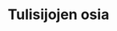---
heading: Tulisijojen osia
path: /products
templateKey: product-page
title: Tulisijojen osia
image: /img/punainen-tiili-muurattu.jpg
description: Tulisijoissa on monia osia, joiden omaksuminen on vaikeata ilman luontaista niiden kanssa toimimista taustanaan. Tässä muutamia selvennyksiä, joita olen matkan varrella itselleni selvittänyt. Jos huomaat alla virheitä ja puutteita, käytäthän yhteydenottolomaketta korjauksen lähettämiseksi...
intro:
  blurbs:
    - image: /img/muurattu-tulisija-uunin-suuluukku.jpg
      text: >
        Tulisijan suuluukku on puiden syötön luukku. Se on pääsääntöisesti valurautainen ja siinä saattaa olla ikkuna, josta näkee sisään tulipesään.
  heading: Suuluukku
  description: >
    Tulisijan suuluukku on puiden syötön luukku. Se on pääsääntöisesti valurautainen ja siinä saattaa olla ikkuna, josta näkee sisään tulipesään.
main:
  heading: Erilaisia tulisijoja
  description: >
    We hold our coffee to the highest standards from the shrub to the cup.
    That’s why we’re meticulous and transparent about each step of the coffee’s
    journey. We personally visit each farm to make sure the conditions are
    optimal for the plants, farmers and the local environment.
  image1:
    alt: Nunnauunin Deko vuolukivitakka
    image: /img/muurattu-tulisija-nunnauuni-deko-vuolukivitakka.jpg
  image2:
    alt: A green cup of a coffee on a wooden table
    image: /img/punainen-tiili-muurattu.jpg
  image3:
    alt: Coffee beans
    image: /img/punainen-tiili-muurattu.jpg
testimonials:
  - author: http://www.tiili-info.fi/takat-ja-piiput/piippu-edut/
    quote: Tiilipiippu on energiataloudellisuudessaan ylivertainen. Massiivisen rakenteen varastoima lämpö siirtyy huonetilaan ja alentaa siten lämmityskuluja. 
  - author: Opas puunpolttoon
    quote: Tiesitkö, että paras tapa tulipesän sytyttämiseen on päältä sytyttäminen? 
full_image: /img/punainen-tiili-muurattu.jpg
pricing:
  heading: Ominaisuusvertailua
  description: Miten eroavat toisistaan erilaiset tulisijat?
  plans:
    - description: Poltto parin päivän välein ja lämpö leviää hitaasti ympäristöön.
      items:
        - Vaatii perustuksen maahan asti
        - 1500 kg+
        - Pienet suojaetäisyydet
      plan: Paikalla muurattu tulisija
      price: "5000€"
    - description: Lämpö leviää välittömästi huoneeseen. Polttavapintainen.
      items:
        - Normaali lattia riittää yleensä
        - 70kg
        - Suojaetäisyydet suuret
      plan: Takka
      price: "500"
    - description: Lämpö leviää nopeasti huoneeseen. Varaa muutaman tunnin.
      items:
        - Normaali lattia vahvistettuna
        - 250 kg
        - Eristetyllä piipulla pieni suojaetäisyys
      plan: Pinnoitettu takka
      price: 2600
---